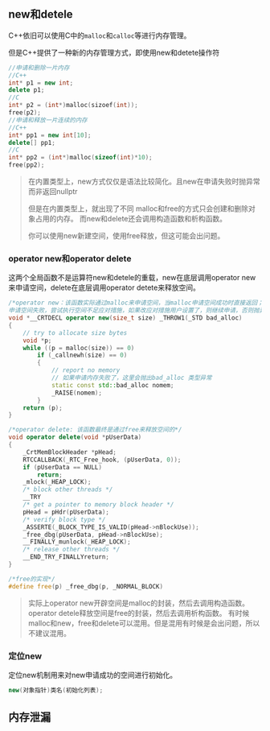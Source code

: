 ## new和detele
C++依旧可以使用C中的`malloc`和`calloc`等进行内存管理。

但是C++提供了一种新的内存管理方式，即使用new和detete操作符
```cpp
//申请和删除一片内存
//C++
int* p1 = new int;
delete p1;
//C
int* p2 = (int*)malloc(sizoef(int));
free(p2);
//申请和释放一片连续的内存
//C++
int* pp1 = new int[10];
delete[] pp1;
//C
int* pp2 = (int*)malloc(sizeof(int)*10);
free(pp2);
```
> 在内置类型上，new方式仅仅是语法比较简化。且new在申请失败时抛异常而非返回nullptr
>
>但是在内置类型上，就出现了不同
>malloc和free的方式只会创建和删除对象占用的内存。
>而new和delete还会调用构造函数和析构函数。
>
>你可以使用new新建空间，使用free释放，但这可能会出问题。
### operator new和operator delete
这两个全局函数不是运算符new和detele的重载，new在底层调用operator new来申请空间，delete在底层调用operator detete来释放空间。
```cpp
/*operator new：该函数实际通过malloc来申请空间，当malloc申请空间成功时直接返回；
申请空间失败，尝试执行空间不足应对措施，如果改应对措施用户设置了，则继续申请，否则抛异常。*/
void *__CRTDECL operator new(size_t size) _THROW1(_STD bad_alloc)
{
    // try to allocate size bytes
    void *p;
    while ((p = malloc(size)) == 0)
        if (_callnewh(size) == 0)
        {
            // report no memory
            // 如果申请内存失败了，这里会抛出bad_alloc 类型异常
            static const std::bad_alloc nomem;
            _RAISE(nomem);
        }
    return (p);
}

/*operator delete: 该函数最终是通过free来释放空间的*/
void operator delete(void *pUserData)
{
    _CrtMemBlockHeader *pHead;
    RTCCALLBACK(_RTC_Free_hook, (pUserData, 0));
    if (pUserData == NULL)
        return;
    _mlock(_HEAP_LOCK);
    /* block other threads */
    __TRY
    /* get a pointer to memory block header */
    pHead = pHdr(pUserData);
    /* verify block type */
    _ASSERTE(_BLOCK_TYPE_IS_VALID(pHead->nBlockUse));
    _free_dbg(pUserData, pHead->nBlockUse);
    __FINALLY_munlock(_HEAP_LOCK);
    /* release other threads */
    __END_TRY_FINALLYreturn;
}

/*free的实现*/
#define free(p) _free_dbg(p, _NORMAL_BLOCK)
```
> 实际上operator new开辟空间是malloc的封装，然后去调用构造函数。operator detele释放空间是free的封装，然后去调用析构函数。
>有时候malloc和new，free和delete可以混用。但是混用有时候是会出问题，所以不建议混用。
### 定位new
定位new机制用来对new申请成功的空间进行初始化。
```cpp
new(对象指针)类名(初始化列表);
```
## 内存泄漏

